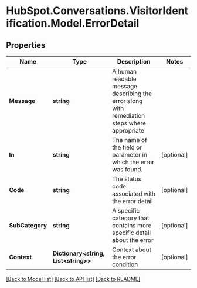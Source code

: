 # HubSpot.Conversations.VisitorIdentification.Model.ErrorDetail

## Properties

Name | Type | Description | Notes
------------ | ------------- | ------------- | -------------
**Message** | **string** | A human readable message describing the error along with remediation steps where appropriate | 
**In** | **string** | The name of the field or parameter in which the error was found. | [optional] 
**Code** | **string** | The status code associated with the error detail | [optional] 
**SubCategory** | **string** | A specific category that contains more specific detail about the error | [optional] 
**Context** | **Dictionary&lt;string, List&lt;string&gt;&gt;** | Context about the error condition | [optional] 

[[Back to Model list]](../README.md#documentation-for-models) [[Back to API list]](../README.md#documentation-for-api-endpoints) [[Back to README]](../README.md)

